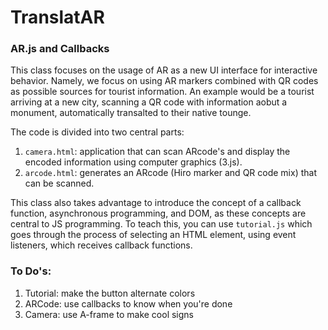 # TranslatAR
### AR.js and Callbacks

This class focuses on the usage of AR as a new UI interface for interactive behavior. Namely, we focus on using AR markers combined with QR codes as possible sources for tourist information. An example would be a tourist arriving at a new city, scanning a QR code with information aobut a monument, automatically transalted to their native tounge.

The code is divided into two central parts:
1. `camera.html`: application that can scan ARcode's and display the encoded information using computer graphics (3.js).
2. `arcode.html`: generates an ARcode (Hiro marker and QR code mix) that can be scanned.

This class also takes advantage to introduce the concept of a callback function, asynchronous programming, and DOM, as these concepts are central to JS programming. To teach this, you can use `tutorial.js` which goes through the process of selecting an HTML element, using event listeners, which receives callback functions.

### To Do's:
1. Tutorial: make the button alternate colors
2. ARCode: use callbacks to know when you're done
3. Camera: use A-frame to make cool signs
